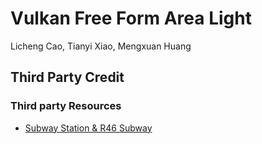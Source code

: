 # Vulkan Free Form Area Light

Licheng Cao, Tianyi Xiao, Mengxuan Huang

## Third Party Credit

### Third party Resources
- [Subway Station & R46 Subway](https://sketchfab.com/3d-models/free-subway-station-r46-subway-ae5aadde1c6f48a19b32b309417a669b)